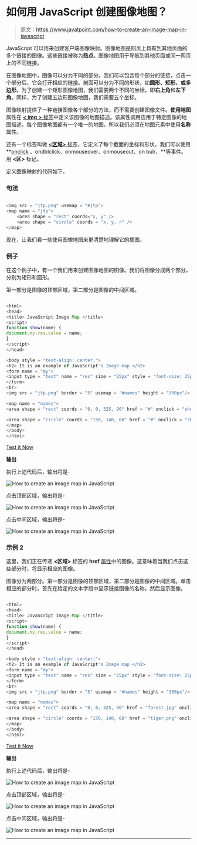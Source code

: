 # 如何用 JavaScript 创建图像地图？

> 原文：<https://www.javatpoint.com/how-to-create-an-image-map-in-javascript>

JavaScript 可以用来创建客户端图像映射。图像地图是网页上具有到其他页面的多个链接的图像。这些链接被称为**热点**。图像地图用于导航到其他页面或同一网页上的不同链接。

在图像地图中，图像可以分为不同的部分。我们可以包含每个部分的链接，点击一个部分后，它会打开相应的链接。剖面可以分为不同的形状，如**圆形、矩形、**或**多边形**。为了创建一个矩形图像地图，我们需要两个不同的坐标，即**右上角**和**左下角**。同样，为了创建五边形图像地图，我们需要五个坐标。

图像映射提供了一种链接图像各个部分的方法，而不需要创建图像文件。**使用地图**属性在 [**< img >** 标签](https://www.javatpoint.com/html-image)中定义该图像的地图描述。该属性调用应用于特定图像的地图描述。每个图像地图都有一个唯一的地图，所以我们必须在地图元素中使用**名称**属性。

还有一个标签叫做 [**<区域>** 标签](https://www.javatpoint.com/html-area-tag)，它定义了每个截面的坐标和形状。我们可以使用 **[onclick](https://www.javatpoint.com/html-button-onclick) 、ondblclick、onmouseover、onmouseout、on bulr、**等事件。用 **<区>** 标记。

定义图像映射的代码如下。

### 句法

```js

<img src = "jtp.png" usemap = "#jtp">
<map name = "jtp">
    <area shape = "rect" coords="x, y" />
    <area shape = "circle" coords = "x, y, r" />
</map>

```

现在，让我们看一些使用图像地图来更清楚地理解它的插图。

### 例子

在这个例子中，有一个我们用来创建图像地图的图像。我们将图像分成两个部分，分别为矩形和圆形。

第一部分是图像的顶部区域，第二部分是图像的中间区域。

```js

<html>
<head>
<title> JavaScript Image Map </title>
<script>
function show(name) {
document.my.res.value = name;
}
</script>
</head>

<body style = "text-align: center;">
<h2> It is an example of JavaScript's Image map </h2>
<form name = "my">
<input type = "text" name = "res" size = "25px" style = "font-size: 25px; text-align: center; border: 2px solid blue; background-color: pink;"/>
</form>
<br>
<img src = "jtp.png" border = "5" usemap = "#names" height = "300px"/>

<map name = "names">
<area shape = "rect" coords = "0, 0, 325, 90" href = "#" onclick = "show('Rectangular Shape')" />

<area shape = "circle" coords = "150, 140, 60" href = "#" onclick = "show('Circular Shape')" />
</map>
</body>
</html>

```

[Test it Now](https://www.javatpoint.com/oprweb/test.jsp?filename=how-to-create-an-image-map-in-javascript1)

**输出**

执行上述代码后，输出将是-

![How to create an image map in JavaScript](img/1f02e4ff9367643fd4e1ef7d85a353e5.png)

点击顶部区域，输出将是-

![How to create an image map in JavaScript](img/5429c77558f5b6b899f86c907fd8311f.png)

点击中间区域，输出将是-

![How to create an image map in JavaScript](img/3b8b2670bc9ea92ab766b61ecde80f0d.png)

### 示例 2

这里，我们正在传递 **<区域>** 标签的 **href** [属性](https://www.javatpoint.com/html-attributes)中的图像。这意味着当我们点击这些部分时，将显示相应的图像。

图像分为两部分。第一部分是图像的顶部区域，第二部分是图像的中间区域。单击相应的部分时，首先在给定的文本字段中显示链接图像的名称，然后显示图像。

```js

<html>
<head>
<title> JavaScript Image Map </title>
<script>
function show(name) {
document.my.res.value = name;
}
</script>
</head>

<body style = "text-align: center;">
<h2> It is an example of JavaScript's Image map </h2>
<form name = "my">
<input type = "text" name = "res" size = "25px" style = "font-size: 25px;text-align: center;border: 2px solid blue; background-color: pink;"/>
</form>
<br>
<img src = "jtp.png" border = "5" usemap = "#names" height = "300px"/>

<map name = "names">
<area shape = "rect" coords = "0, 0, 325, 90" href = "forest.jpg" onclick = "show('Forest.jpg')" />

<area shape = "circle" coords = "150, 140, 60" href = "tiger.png" onclick = "show('Tiger.png')" />
</map>
</body>
</html>

```

[Test it Now](https://www.javatpoint.com/oprweb/test.jsp?filename=how-to-create-an-image-map-in-javascript2)

**输出**

执行上述代码后，输出将是-

![How to create an image map in JavaScript](img/c1f5a5d967b5d2f255786ca978d3f220.png)

点击顶部区域，输出将是-

![How to create an image map in JavaScript](img/5720ae3cdfc723326ef60e16507ba1eb.png)

点击中间区域，输出将是-

![How to create an image map in JavaScript](img/42dcd1df7e61908a10eb74fc6af5f219.png)

* * *